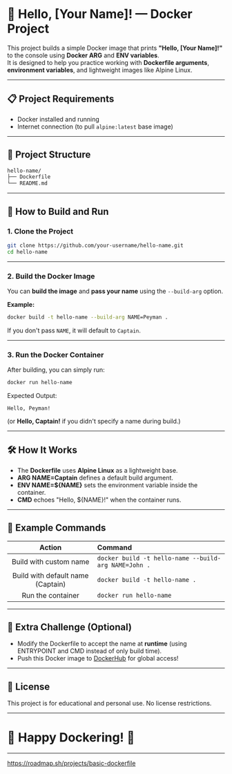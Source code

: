 # 🚀 Hello, [Your Name]! — Docker Project

This project builds a simple Docker image that prints **"Hello, [Your Name]!"** to the console using **Docker ARG** and **ENV variables**.  
It is designed to help you practice working with **Dockerfile arguments**, **environment variables**, and lightweight images like Alpine Linux.

---

## 📋 Project Requirements

- Docker installed and running
- Internet connection (to pull `alpine:latest` base image)

---

## 📂 Project Structure

```bash
hello-name/
├── Dockerfile
└── README.md
```

---

## 🐳 How to Build and Run

### 1. Clone the Project

```bash
git clone https://github.com/your-username/hello-name.git
cd hello-name
```

---

### 2. Build the Docker Image

You can **build the image** and **pass your name** using the `--build-arg` option.

**Example:**

```bash
docker build -t hello-name --build-arg NAME=Peyman .
```

If you don't pass `NAME`, it will default to `Captain`.

---

### 3. Run the Docker Container

After building, you can simply run:

```bash
docker run hello-name
```

Expected Output:

```
Hello, Peyman!
```

(or **Hello, Captain!** if you didn't specify a name during build.)

---

## 🛠 How It Works

- The **Dockerfile** uses **Alpine Linux** as a lightweight base.
- **ARG NAME=Captain** defines a default build argument.
- **ENV NAME=${NAME}** sets the environment variable inside the container.
- **CMD** echoes "Hello, ${NAME}!" when the container runs.

---

## 📝 Example Commands

| Action | Command |
|:------:|:--------|
| Build with custom name | `docker build -t hello-name --build-arg NAME=John .` |
| Build with default name (Captain) | `docker build -t hello-name .` |
| Run the container | `docker run hello-name` |

---

## 🧠 Extra Challenge (Optional)

- Modify the Dockerfile to accept the name at **runtime** (using ENTRYPOINT and CMD instead of only build time).
- Push this Docker image to [DockerHub](https://hub.docker.com/) for global access!

---

## 📜 License

This project is for educational and personal use. No license restrictions.

---

# 🌟 Happy Dockering! 🌟

---

https://roadmap.sh/projects/basic-dockerfile
